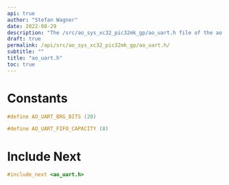 ```yaml
---
api: true
author: "Stefan Wagner"
date: 2022-08-29
description: "The /src/ao_sys_xc32_pic32mk_gp/ao_uart.h file of the ao real-time operating system."
draft: true
permalink: /api/src/ao_sys_xc32_pic32mk_gp/ao_uart.h/
subtitle: ""
title: "ao_uart.h"
toc: true
---
```


# Constants

```c
#define AO_UART_BRG_BITS (20)
```

```c
#define AO_UART_FIFO_CAPACITY (8)
```

# Include Next

```c
#include_next <ao_uart.h>
```

